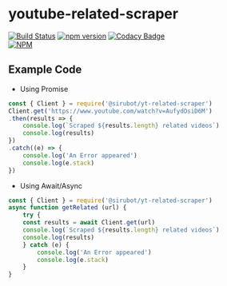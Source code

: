 # youtube-related-scraper

[![Build Status](https://travis-ci.org/SiruBOT/youtube-related-scraper.svg?branch=master)](https://travis-ci.org/SiruBOT/youtube-related-scraper)
[![npm version](https://badge.fury.io/js/%40sirubot%2Fyt-related-scraper.svg)](https://badge.fury.io/js/%40sirubot%2Fyt-related-scraper)
[![Codacy Badge](https://app.codacy.com/project/badge/Grade/6a8ff39161674738806a8b245923c75e)](https://www.codacy.com/gh/SiruBOT/youtube-related-scraper?utm_source=github.com&utm_medium=referral&utm_content=SiruBOT/youtube-related-scraper&utm_campaign=Badge_Grade)   
[![NPM](https://nodei.co/npm/@sirubot/yt-related-scraper.png)](https://nodei.co/npm/@sirubot/yt-related-scraper/)

## Example Code

-   Using Promise

```js
const { Client } = require('@sirubot/yt-related-scraper')
Client.get('https://www.youtube.com/watch?v=AufydOsiD6M')
.then(results => {
    console.log(`Scraped ${results.length} related videos`)
    console.log(results)
})
.catch((e) => {
    console.log('An Error appeared')
    console.log(e.stack)
})
```

-   Using Await/Async

```js
const { Client } = require('@sirubot/yt-related-scraper')
async function getRelated (url) {
    try {
    const results = await Client.get(url)
    console.log(`Scraped ${results.length} related videos`)
    console.log(results)
    } catch (e) {
        console.log('An Error appeared')
        console.log(e.stack)
    }
}
```
